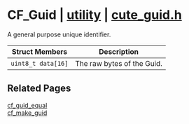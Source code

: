 # CF_Guid | [utility](https://github.com/RandyGaul/cute_framework/blob/master/docs/utility/README.md) | [cute_guid.h](https://github.com/RandyGaul/cute_framework/blob/master/include/cute_guid.h)

A general purpose unique identifier.

Struct Members | Description
--- | ---
`uint8_t data[16]` | The raw bytes of the Guid.

## Related Pages

[cf_guid_equal](https://github.com/RandyGaul/cute_framework/blob/master/docs/utility/cf_guid_equal.md)  
[cf_make_guid](https://github.com/RandyGaul/cute_framework/blob/master/docs/utility/cf_make_guid.md)  
